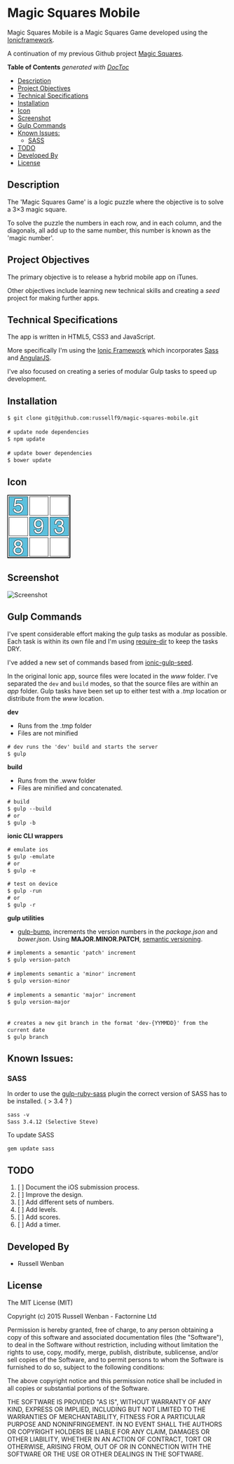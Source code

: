 # Magic Squares Mobile

Magic Squares Mobile is a Magic Squares Game developed using the [Ionicframework](http://ionicframework.com).

A continuation of my previous Github project [Magic Squares](https://github.com/russellf9/magic-squares).


<!-- START doctoc generated TOC please keep comment here to allow auto update -->
<!-- DON'T EDIT THIS SECTION, INSTEAD RE-RUN doctoc TO UPDATE -->
**Table of Contents**  *generated with [DocToc](https://github.com/thlorenz/doctoc)*

- [Description](#description)
- [Project Objectives](#project-objectives)
- [Technical Specifications](#technical-specifications)
- [Installation](#installation)
- [Icon](#icon)
- [Screenshot](#screenshot)
- [Gulp Commands](#gulp-commands)
- [Known Issues:](#known-issues)
  - [SASS](#sass)
- [TODO](#todo)
- [Developed By](#developed-by)
- [License](#license)

<!-- END doctoc generated TOC please keep comment here to allow auto update -->



## Description

The 'Magic Squares Game' is a logic puzzle where the objective is to solve a 3×3 magic square.

To solve the puzzle the numbers in each row, and in each column, and the diagonals, all add up to the same number, this number is known as the 'magic number'.


## Project Objectives

The primary objective is to release a hybrid mobile app on iTunes.

Other objectives include learning new technical skills and creating a _seed_ project for making further apps.


## Technical Specifications

The app is written in HTML5, CSS3 and JavaScript.

More specifically I'm using the [Ionic Framework](http://ionicframework.com) which incorporates [Sass](http://sass-lang.com) and [AngularJS](http://angularjs.org/).

I've also focused on creating a series of modular Gulp tasks to speed up development.


## Installation

```
$ git clone git@github.com:russellf9/magic-squares-mobile.git

# update node dependencies
$ npm update

# update bower dependencies
$ bower update

```

## Icon

![Icon](/design/Icon-72@2x.jpg?raw=true "Magic Squares Icon")


## Screenshot

![Screenshot](/design/screenshots/magicSquaresiPad_150227.jpg.jpg?raw=true "Magic Squares Mockup")



## Gulp Commands

I've spent considerable effort making the gulp tasks as modular as possible. Each task is within its own file and I'm using [require-dir](https://www.npmjs.com/package/require-dir) to keep the tasks DRY.

I've added a new set of commands based from [ionic-gulp-seed](https://github.com/tmaximini/ionic-gulp-seed).

In the original Ionic app, source files were located in the _www_ folder. I've separated the `dev` and `build` modes, so that the source files are within an _app_ folder. Gulp tasks have been set up to either test with a _.tmp_ location or distribute from the _www_ location.

**dev**
 * Runs from the .tmp folder
 * Files are not minified

```
# dev runs the 'dev' build and starts the server
$ gulp

```

**build**
 * Runs from the .www folder
 * Files are minified and concatenated.

```
# build
$ gulp --build
# or
$ gulp -b

```

**ionic CLI wrappers**

```
# emulate ios
$ gulp -emulate
# or
$ gulp -e

```

```
# test on device
$ gulp -run
# or
$ gulp -r
```

**gulp utilities**

* [gulp-bump](https://www.npmjs.com/package/gulp-bump), increments the version numbers in the _package.json_ and _bower.json_.
Using **MAJOR.MINOR.PATCH**, [semantic versioning](http://semver.org).

```
# implements a semantic 'patch' increment
$ gulp version-patch

# implements semantic a 'minor' increment
$ gulp version-minor

# implements a semantic 'major' increment
$ gulp version-major


# creates a new git branch in the format 'dev-{YYMMDD}' from the current date
$ gulp branch

```


## Known Issues:

### SASS

In order to use the [gulp-ruby-sass](https://github.com/sindresorhus/gulp-ruby-sass) plugin the correct version of SASS has to be installed. ( > 3.4 ? )

```
sass -v
Sass 3.4.12 (Selective Steve)
```

To update SASS

```
gem update sass
```


## TODO

1. [ ] Document the iOS submission process.
1. [ ] Improve the design.
1. [ ] Add different sets of numbers.
1. [ ] Add levels.
1. [ ] Add scores.
1. [ ] Add a timer.



## Developed By

* Russell Wenban


## License

The MIT License (MIT)

Copyright (c) 2015 Russell Wenban - Factornine Ltd

Permission is hereby granted, free of charge, to any person obtaining a copy
of this software and associated documentation files (the "Software"), to deal
in the Software without restriction, including without limitation the rights
to use, copy, modify, merge, publish, distribute, sublicense, and/or sell
copies of the Software, and to permit persons to whom the Software is
furnished to do so, subject to the following conditions:

The above copyright notice and this permission notice shall be included in all
copies or substantial portions of the Software.

THE SOFTWARE IS PROVIDED "AS IS", WITHOUT WARRANTY OF ANY KIND, EXPRESS OR
IMPLIED, INCLUDING BUT NOT LIMITED TO THE WARRANTIES OF MERCHANTABILITY,
FITNESS FOR A PARTICULAR PURPOSE AND NONINFRINGEMENT. IN NO EVENT SHALL THE
AUTHORS OR COPYRIGHT HOLDERS BE LIABLE FOR ANY CLAIM, DAMAGES OR OTHER
LIABILITY, WHETHER IN AN ACTION OF CONTRACT, TORT OR OTHERWISE, ARISING FROM,
OUT OF OR IN CONNECTION WITH THE SOFTWARE OR THE USE OR OTHER DEALINGS IN THE
SOFTWARE.
